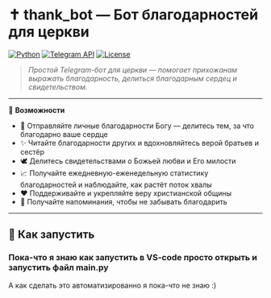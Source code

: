 # ✝️ thank_bot — Бот благодарностей для церкви

[![Python](https://img.shields.io/badge/Python-3.9%2B-blue?logo=python&logoColor=white)](https://www.python.org/)
[![Telegram API](https://img.shields.io/badge/Telegram-Bot-blue?logo=telegram&logoColor=white)](https://core.telegram.org/bots/api)
[![License](https://img.shields.io/badge/License-MIT-green.svg)](LICENSE)

> *Простой Telegram-бот для церкви — помогает прихожанам выражать благодарность, делиться благодарным сердец и свидетельством.*

---

🌿 **Возможности**

- 💬 Отправляйте личные благодарности Богу — делитесь тем, за что благодарно ваше сердце
- ✨ Читайте благодарности других и вдохновляйтесь верой братьев и сестёр
- 🕊️ Делитесь свидетельствами о Божьей любви и Его милости
- 📈 Получайте ежедневную-еженедельную статистику благодарностей и наблюдайте, как растёт поток хвалы
- ❤️ Поддерживайте и укрепляйте веру христианской общины
- 🔔 Получайте напоминания, чтобы не забывать благодарить

---

## 🚀 Как запустить

### Пока-что я знаю как запустить в VS-code просто открыть и запустить файл main.py
А как сделать это автоматизированно я пока-что не знаю :)
